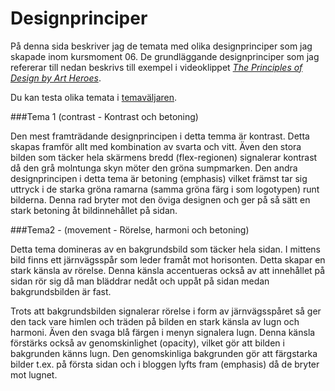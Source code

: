 Designprinciper
=====================

På denna sida beskriver jag de temata med olika designprinciper som jag skapade inom kursmoment 06. De grundläggande designprinciper som jag refererar till nedan beskrivs till exempel i videoklippet [_The Principles of Design by Art Heroes_](https://youtu.be/ZK86XQ1iFVs).

Du kan testa olika temata i [temaväljaren](theme-selector).

###Tema 1 (contrast - Kontrast och betoning)

Den mest framträdande designprincipen i detta temma är kontrast. Detta skapas framför allt med kombination av svarta och vitt. Även den stora bilden som täcker hela skärmens bredd (flex-regionen) signalerar kontrast då den grå molntunga skyn möter den gröna sumpmarken. Den andra designprincipen i detta tema är betoning (emphasis) vilket främst tar sig uttryck i de starka gröna ramarna (samma gröna färg i som logotypen) runt bilderna. Denna rad bryter mot den öviga designen och ger på så sätt en stark betoning åt bildinnehållet på sidan.


###Tema2 - (movement - Rörelse, harmoni och betoning)

Detta tema domineras av en bakgrundsbild som täcker hela sidan. I mittens bild finns ett järnvägsspår som leder framåt mot horisonten. Detta skapar en stark känsla av rörelse. Denna känsla accentueras också av att innehållet på sidan rör sig då man bläddrar nedåt och uppåt på sidan medan bakgrundsbilden är fast.

Trots att bakgrundsbilden signalerar rörelse i form av järnvägsspåret så ger den tack vare himlen och träden på bilden en stark känsla av lugn och harmoni. Även den svaga blå färgen i menyn signalera lugn. Denna känsla förstärks också av genomskinlighet (opacity), vilket gör att bilden i bakgrunden känns lugn. Den genomskinliga bakgrunden gör att färgstarka bilder t.ex. på första sidan och i bloggen lyfts fram (emphasis) då de bryter mot lugnet.
